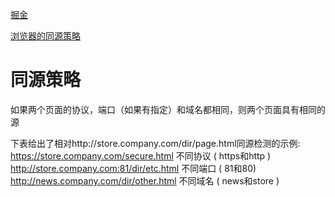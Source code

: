 [掘金](https://juejin.im/entry/5b4d4721f265da0f926b78c8?utm_source=gold_browser_extension)

[浏览器的同源策略](https://developer.mozilla.org/zh-CN/docs/Web/Security/Same-origin_policy)

# 同源策略
如果两个页面的协议，端口（如果有指定）和域名都相同，则两个页面具有相同的源

下表给出了相对http://store.company.com/dir/page.html同源检测的示例:
https://store.company.com/secure.html  不同协议 ( https和http )
http://store.company.com:81/dir/etc.html  不同端口 ( 81和80)
http://news.company.com/dir/other.html 不同域名 ( news和store )



